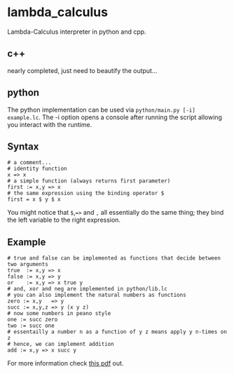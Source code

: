 # lambda_calculus
Lambda-Calculus interpreter in python and cpp.

## c++
nearly completed, just need to beautify the output...
## python
The python implementation can be used via `python/main.py [-i] example.lc`.
The -i option opens a console after running the script allowing you interact with the runtime.
## Syntax
```
# a comment...
# identity function
x => x
# a simple function (always returns first parameter)
first := x,y => x
# the same expression using the binding operator $
first = x $ y $ x
```
You might notice that `$`,`=>` and `,` all essentially do the same thing;
they bind the left variable to the right expression.
## Example
```
# true and false can be implemented as functions that decide between two arguments
true  := x,y => x
false := x,y => y
or    := x,y => x true y
# and, xor and neg are implemented in python/lib.lc
# you can also implement the natural numbers as functions
zero := x,y   => y
succ := x,y,z => y (x y z)
# now some numbers in peano style
one := succ zero
two := succ one
# essentailly a number n as a function of y z means apply y n-times on z
# hence, we can implement addition
add := x,y => x succ y
```
For more information check [this pdf](https://www.inf.fu-berlin.de/lehre/WS03/alpi/lambda.pdf) out.
